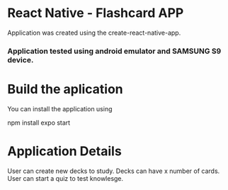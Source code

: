 # React Native - Flashcard APP

Application was created using the create-react-native-app. 

### Application tested using android emulator and SAMSUNG S9 device.

# Build the aplication

You can install the application using 

npm install
expo start


# Application Details

User can create new decks to study. Decks can have x number of cards. 
User can start a quiz to test knowlesge.